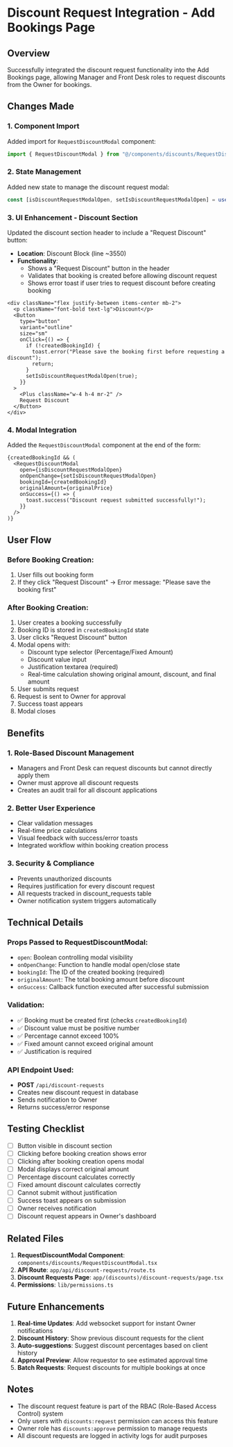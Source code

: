 # Discount Request Integration - Add Bookings Page

## Overview
Successfully integrated the discount request functionality into the Add Bookings page, allowing Manager and Front Desk roles to request discounts from the Owner for bookings.

## Changes Made

### 1. **Component Import**
Added import for `RequestDiscountModal` component:
```typescript
import { RequestDiscountModal } from "@/components/discounts/RequestDiscountModal";
```

### 2. **State Management**
Added new state to manage the discount request modal:
```typescript
const [isDiscountRequestModalOpen, setIsDiscountRequestModalOpen] = useState(false);
```

### 3. **UI Enhancement - Discount Section**
Updated the discount section header to include a "Request Discount" button:
- **Location**: Discount Block (line ~3550)
- **Functionality**:
  - Shows a "Request Discount" button in the header
  - Validates that booking is created before allowing discount request
  - Shows error toast if user tries to request discount before creating booking

```tsx
<div className="flex justify-between items-center mb-2">
  <p className="font-bold text-lg">Discount</p>
  <Button
    type="button"
    variant="outline"
    size="sm"
    onClick={() => {
      if (!createdBookingId) {
        toast.error("Please save the booking first before requesting a discount");
        return;
      }
      setIsDiscountRequestModalOpen(true);
    }}
  >
    <Plus className="w-4 h-4 mr-2" />
    Request Discount
  </Button>
</div>
```

### 4. **Modal Integration**
Added the `RequestDiscountModal` component at the end of the form:
```tsx
{createdBookingId && (
  <RequestDiscountModal
    open={isDiscountRequestModalOpen}
    onOpenChange={setIsDiscountRequestModalOpen}
    bookingId={createdBookingId}
    originalAmount={originalPrice}
    onSuccess={() => {
      toast.success("Discount request submitted successfully!");
    }}
  />
)}
```

## User Flow

### Before Booking Creation:
1. User fills out booking form
2. If they click "Request Discount" → Error message: "Please save the booking first"

### After Booking Creation:
1. User creates a booking successfully
2. Booking ID is stored in `createdBookingId` state
3. User clicks "Request Discount" button
4. Modal opens with:
   - Discount type selector (Percentage/Fixed Amount)
   - Discount value input
   - Justification textarea (required)
   - Real-time calculation showing original amount, discount, and final amount
5. User submits request
6. Request is sent to Owner for approval
7. Success toast appears
8. Modal closes

## Benefits

### 1. **Role-Based Discount Management**
- Managers and Front Desk can request discounts but cannot directly apply them
- Owner must approve all discount requests
- Creates an audit trail for all discount applications

### 2. **Better User Experience**
- Clear validation messages
- Real-time price calculations
- Visual feedback with success/error toasts
- Integrated workflow within booking creation process

### 3. **Security & Compliance**
- Prevents unauthorized discounts
- Requires justification for every discount request
- All requests tracked in discount_requests table
- Owner notification system triggers automatically

## Technical Details

### Props Passed to RequestDiscountModal:
- `open`: Boolean controlling modal visibility
- `onOpenChange`: Function to handle modal open/close state
- `bookingId`: The ID of the created booking (required)
- `originalAmount`: The total booking amount before discount
- `onSuccess`: Callback function executed after successful submission

### Validation:
- ✅ Booking must be created first (checks `createdBookingId`)
- ✅ Discount value must be positive number
- ✅ Percentage cannot exceed 100%
- ✅ Fixed amount cannot exceed original amount
- ✅ Justification is required

### API Endpoint Used:
- **POST** `/api/discount-requests`
- Creates new discount request in database
- Sends notification to Owner
- Returns success/error response

## Testing Checklist

- [ ] Button visible in discount section
- [ ] Clicking before booking creation shows error
- [ ] Clicking after booking creation opens modal
- [ ] Modal displays correct original amount
- [ ] Percentage discount calculates correctly
- [ ] Fixed amount discount calculates correctly
- [ ] Cannot submit without justification
- [ ] Success toast appears on submission
- [ ] Owner receives notification
- [ ] Discount request appears in Owner's dashboard

## Related Files

1. **RequestDiscountModal Component**: `components/discounts/RequestDiscountModal.tsx`
2. **API Route**: `app/api/discount-requests/route.ts`
3. **Discount Requests Page**: `app/(discounts)/discount-requests/page.tsx`
4. **Permissions**: `lib/permissions.ts`

## Future Enhancements

1. **Real-time Updates**: Add websocket support for instant Owner notifications
2. **Discount History**: Show previous discount requests for the client
3. **Auto-suggestions**: Suggest discount percentages based on client history
4. **Approval Preview**: Allow requestor to see estimated approval time
5. **Batch Requests**: Request discounts for multiple bookings at once

## Notes

- The discount request feature is part of the RBAC (Role-Based Access Control) system
- Only users with `discounts:request` permission can access this feature
- Owner role has `discounts:approve` permission to manage requests
- All discount requests are logged in activity logs for audit purposes
